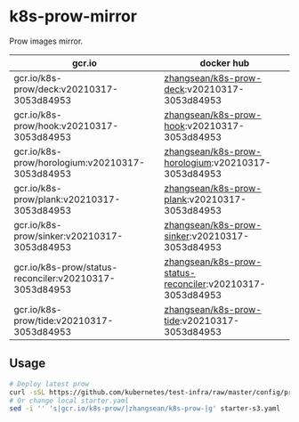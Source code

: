 # k8s-prow-mirror

Prow images mirror.

gcr.io | docker hub
---|---
gcr.io/k8s-prow/deck:v20210317-3053d84953 | [zhangsean/k8s-prow-deck](https://hub.docker.com/r/zhangsean/k8s-prow-deck):v20210317-3053d84953
gcr.io/k8s-prow/hook:v20210317-3053d84953 | [zhangsean/k8s-prow-hook](https://hub.docker.com/r/zhangsean/k8s-prow-hook):v20210317-3053d84953
gcr.io/k8s-prow/horologium:v20210317-3053d84953 | [zhangsean/k8s-prow-horologium](https://hub.docker.com/r/zhangsean/k8s-prow-horologium):v20210317-3053d84953
gcr.io/k8s-prow/plank:v20210317-3053d84953 | [zhangsean/k8s-prow-plank](https://hub.docker.com/r/zhangsean/k8s-prow-plank):v20210317-3053d84953
gcr.io/k8s-prow/sinker:v20210317-3053d84953 | [zhangsean/k8s-prow-sinker](https://hub.docker.com/r/zhangsean/k8s-prow-sinker):v20210317-3053d84953
gcr.io/k8s-prow/status-reconciler:v20210317-3053d84953 | [zhangsean/k8s-prow-status-reconciler](https://hub.docker.com/r/zhangsean/k8s-prow-status-reconciler):v20210317-3053d84953
gcr.io/k8s-prow/tide:v20210317-3053d84953 | [zhangsean/k8s-prow-tide](https://hub.docker.com/r/zhangsean/k8s-prow-tide):v20210317-3053d84953

## Usage

```bash
# Deploy latest prow
curl -sSL https://github.com/kubernetes/test-infra/raw/master/config/prow/cluster/starter-s3.yaml | sed 's|gcr.io/k8s-prow/|zhangsean/k8s-prow-|g' | kubectl apply -f -
# Or change local starter.yaml
sed -i '' 's|gcr.io/k8s-prow/|zhangsean/k8s-prow-|g' starter-s3.yaml
```
